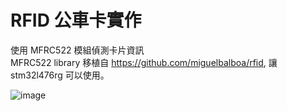 # RFID 公車卡實作

使用 MFRC522 模組偵測卡片資訊  
MFRC522 library 移植自 https://github.com/miguelbalboa/rfid, 讓 stm32l476rg 可以使用。  

![image](https://github.com/LeeByte-R/Bus-Card/blob/master/demo.gif)

